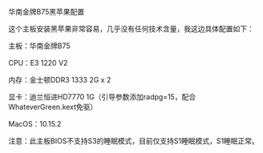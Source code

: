华南金牌B75黑苹果配置

这个主板安装黑苹果非常容易，几乎没有任何技术含量，我这边具体配置如下：

主板：华南金牌B75

CPU：E3 1220 V2

内存：金士顿DDR3 1333 2G x 2

显卡：迪兰恒进HD7770 1G（引导参数添加radpg=15，配合WhateverGreen.kext免驱）

MacOS：10.15.2

注意：此主板BIOS不支持S3的睡眠模式，目前仅支持S1睡眠模式，S1睡眠正常。
